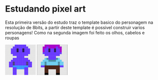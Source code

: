 # Estudando pixel art

Esta primeira versão do estudo traz o template basico do personagem na resolução de 8bits, a partir deste template é possivel construir varios personagens! Como na segunda imagem foi feito os olhos, cabelos e roupas

<div>
  <img src="readme-files/1.PNG" width="100">
  <img src="readme-files/2.PNG" width="100">
</div>
